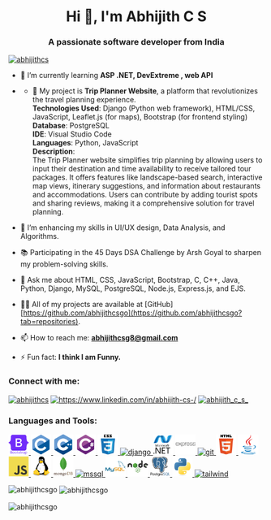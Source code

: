 <h1 align="center">Hi 👋, I'm Abhijith C S</h1>
<h3 align="center">A passionate software developer from India</h3>


<p align="left"> <a href="https://twitter.com/abhijithcs" target="blank"><img src="https://img.shields.io/twitter/follow/abhijithcs?logo=twitter&style=for-the-badge" alt="abhijithcs" /></a> </p>

- 🌱 I’m currently learning **ASP .NET, DevExtreme , web API**
- - 🔭 My project is **Trip Planner Website**, a platform that revolutionizes the travel planning experience.  
  **Technologies Used**: Django (Python web framework), HTML/CSS, JavaScript, Leaflet.js (for maps), Bootstrap (for frontend styling)  
  **Database**: PostgreSQL  
  **IDE**: Visual Studio Code  
  **Languages**: Python, JavaScript  
  **Description**:  
  The Trip Planner website simplifies trip planning by allowing users to input their destination and time availability to receive tailored tour packages. It offers features like landscape-based search, interactive map views, itinerary suggestions, and information about restaurants and accommodations. Users can contribute by adding tourist spots and sharing reviews, making it a comprehensive solution for travel planning.

- 🌱 I’m enhancing my skills in UI/UX design, Data Analysis, and Algorithms.

- 📚 Participating in the 45 Days DSA Challenge by Arsh Goyal to sharpen my problem-solving skills.

- 💬 Ask me about HTML, CSS, JavaScript, Bootstrap, C, C++, Java, Python, Django, MySQL, PostgreSQL, Node.js, Express.js, and EJS.

- 👨‍💻 All of my projects are available at [GitHub][https://github.com/abhijithcsgo](https://github.com/abhijithcsgo?tab=repositories).

- 📫 How to reach me: **abhijithcsg8@gmail.com**

- ⚡ Fun fact: **I think I am Funny.**


<h3 align="left">Connect with me:</h3>
<p align="left">
<a href="https://twitter.com/abhijithcs" target="blank"><img align="center" src="https://raw.githubusercontent.com/rahuldkjain/github-profile-readme-generator/master/src/images/icons/Social/twitter.svg" alt="abhijithcs" height="30" width="40" /></a>
<a href="https://www.linkedin.com/in/abhijith-cs-/" target="blank"><img align="center" src="https://raw.githubusercontent.com/rahuldkjain/github-profile-readme-generator/master/src/images/icons/Social/linked-in-alt.svg" alt="https://www.linkedin.com/in/abhijith-cs-/" height="30" width="40" /></a>
<a href="https://instagram.com/abhijith_c_s_" target="blank"><img align="center" src="https://raw.githubusercontent.com/rahuldkjain/github-profile-readme-generator/master/src/images/icons/Social/instagram.svg" alt="abhijith_c_s_" height="30" width="40" /></a>
</p>

<h3 align="left">Languages and Tools:</h3>
<p align="left"> <a href="https://getbootstrap.com" target="_blank" rel="noreferrer"> <img src="https://raw.githubusercontent.com/devicons/devicon/master/icons/bootstrap/bootstrap-plain-wordmark.svg" alt="bootstrap" width="40" height="40"/> </a> <a href="https://www.cprogramming.com/" target="_blank" rel="noreferrer"> <img src="https://raw.githubusercontent.com/devicons/devicon/master/icons/c/c-original.svg" alt="c" width="40" height="40"/> </a> <a href="https://www.w3schools.com/cpp/" target="_blank" rel="noreferrer"> <img src="https://raw.githubusercontent.com/devicons/devicon/master/icons/cplusplus/cplusplus-original.svg" alt="cplusplus" width="40" height="40"/> </a> <a href="https://www.w3schools.com/cs/" target="_blank" rel="noreferrer"> <img src="https://raw.githubusercontent.com/devicons/devicon/master/icons/csharp/csharp-original.svg" alt="csharp" width="40" height="40"/> </a> <a href="https://www.w3schools.com/css/" target="_blank" rel="noreferrer"> <img src="https://raw.githubusercontent.com/devicons/devicon/master/icons/css3/css3-original-wordmark.svg" alt="css3" width="40" height="40"/> </a> <a href="https://www.djangoproject.com/" target="_blank" rel="noreferrer"> <img src="https://cdn.worldvectorlogo.com/logos/django.svg" alt="django" width="40" height="40"/> </a> <a href="https://dotnet.microsoft.com/" target="_blank" rel="noreferrer"> <img src="https://raw.githubusercontent.com/devicons/devicon/master/icons/dot-net/dot-net-original-wordmark.svg" alt="dotnet" width="40" height="40"/> </a> <a href="https://expressjs.com" target="_blank" rel="noreferrer"> <img src="https://raw.githubusercontent.com/devicons/devicon/master/icons/express/express-original-wordmark.svg" alt="express" width="40" height="40"/> </a> <a href="https://git-scm.com/" target="_blank" rel="noreferrer"> <img src="https://www.vectorlogo.zone/logos/git-scm/git-scm-icon.svg" alt="git" width="40" height="40"/> </a> <a href="https://www.w3.org/html/" target="_blank" rel="noreferrer"> <img src="https://raw.githubusercontent.com/devicons/devicon/master/icons/html5/html5-original-wordmark.svg" alt="html5" width="40" height="40"/> </a> <a href="https://www.java.com" target="_blank" rel="noreferrer"> <img src="https://raw.githubusercontent.com/devicons/devicon/master/icons/java/java-original.svg" alt="java" width="40" height="40"/> </a> <a href="https://developer.mozilla.org/en-US/docs/Web/JavaScript" target="_blank" rel="noreferrer"> <img src="https://raw.githubusercontent.com/devicons/devicon/master/icons/javascript/javascript-original.svg" alt="javascript" width="40" height="40"/> </a> <a href="https://www.linux.org/" target="_blank" rel="noreferrer"> <img src="https://raw.githubusercontent.com/devicons/devicon/master/icons/linux/linux-original.svg" alt="linux" width="40" height="40"/> </a> <a href="https://www.mongodb.com/" target="_blank" rel="noreferrer"> <img src="https://raw.githubusercontent.com/devicons/devicon/master/icons/mongodb/mongodb-original-wordmark.svg" alt="mongodb" width="40" height="40"/> </a> <a href="https://www.microsoft.com/en-us/sql-server" target="_blank" rel="noreferrer"> <img src="https://www.svgrepo.com/show/303229/microsoft-sql-server-logo.svg" alt="mssql" width="40" height="40"/> </a> <a href="https://www.mysql.com/" target="_blank" rel="noreferrer"> <img src="https://raw.githubusercontent.com/devicons/devicon/master/icons/mysql/mysql-original-wordmark.svg" alt="mysql" width="40" height="40"/> </a> <a href="https://nodejs.org" target="_blank" rel="noreferrer"> <img src="https://raw.githubusercontent.com/devicons/devicon/master/icons/nodejs/nodejs-original-wordmark.svg" alt="nodejs" width="40" height="40"/> </a> <a href="https://www.postgresql.org" target="_blank" rel="noreferrer"> <img src="https://raw.githubusercontent.com/devicons/devicon/master/icons/postgresql/postgresql-original-wordmark.svg" alt="postgresql" width="40" height="40"/> </a> <a href="https://www.python.org" target="_blank" rel="noreferrer"> <img src="https://raw.githubusercontent.com/devicons/devicon/master/icons/python/python-original.svg" alt="python" width="40" height="40"/> </a> <a href="https://tailwindcss.com/" target="_blank" rel="noreferrer"> <img src="https://www.vectorlogo.zone/logos/tailwindcss/tailwindcss-icon.svg" alt="tailwind" width="40" height="40"/> </a> </p>

<p><img align="left" src="https://github-readme-stats.vercel.app/api/top-langs?username=abhijithcsgo&show_icons=true&locale=en&layout=compact" alt="abhijithcsgo" /></p>

<p>&nbsp;<img align="center" src="https://github-readme-stats.vercel.app/api?username=abhijithcsgo&show_icons=true&locale=en" alt="abhijithcsgo" /></p>

<p><img align="center" src="https://github-readme-streak-stats.herokuapp.com/?user=abhijithcsgo&" alt="abhijithcsgo" /></p>
